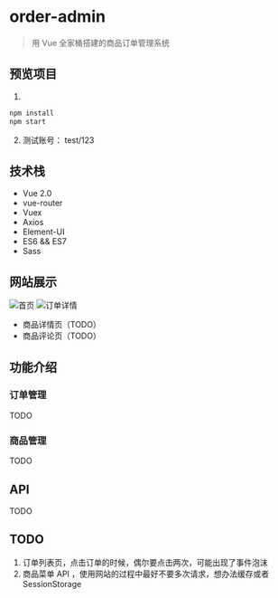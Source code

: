 # order-admin

> 用 Vue 全家桶搭建的商品订单管理系统

## 预览项目
1. 
```bash
npm install
npm start
```
2. 测试账号： test/123

## 技术栈
- Vue 2.0
- vue-router
- Vuex
- Axios
- Element-UI
- ES6 && ES7
- Sass

## 网站展示
![首页](https://ws4.sinaimg.cn/large/006tNc79ly1fi7qp8274qj31kw14dn30.jpg)
![订单详情](https://ws1.sinaimg.cn/large/006tNc79ly1fi7qqwk2rdj31kw0scn59.jpg)
- 商品详情页（TODO）
- 商品评论页（TODO）


## 功能介绍
### 订单管理
TODO

### 商品管理
TODO


## API
TODO


## TODO
1. 订单列表页，点击订单的时候，偶尔要点击两次，可能出现了事件泡沫
2. 商品菜单 API ，使用网站的过程中最好不要多次请求，想办法缓存或者 SessionStorage

